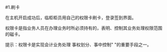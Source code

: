 #1.刷卡
<p>在主机开启成功后，临柜柜员用自己的权限卡刷卡，登录签到界面。 </p>
    <p> 权限卡是指业务人员在办理业务时所必须持有的，表明、控制其业务处理权限范围 <br />
      的磁卡。 </p>
    <p> 提示：权限卡是实现会计业务处理 事权划分、事中控制&quot;                          &quot;的重要手段之一。</p>